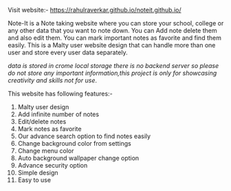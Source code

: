 Visit website:- https://rahulraverkar.github.io/noteit.github.io/

Note-It is a Note taking website where you can store your school, college or any other data that you want to note down. You can Add note delete them and also edit them. 
You can mark important notes as favorite and find them easily. This is a Malty user website design that can handle more than one user and store every user data separately.

*data is stored in crome local storage there is no backend server so please do not store any important information,this project is only for showcasing creativity and 
skills not for use*.

This website has following features:-
        
1)	Malty user design
2)	Add infinite number of notes
3)	Edit/delete notes
4)	Mark notes as favorite
5)	Our advance search option to find notes easily
6)	Change background color from settings
7)	Change menu color
8)	Auto background wallpaper change option
9)	Advance security option
10)	Simple design
11)	Easy to use
